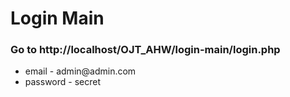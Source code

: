 <h1>Login Main</h1>
<h3>Go to http://localhost/OJT_AHW/login-main/login.php</h3>
<ul>
  <li>email - admin@admin.com</li>
  <li>password - secret</li>
<ul>
	
